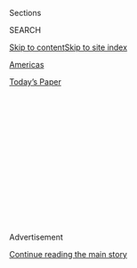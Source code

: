 <div id="app">

<div>

<div>

<div>

<div class="NYTAppHideMasthead css-1q2w90k e1suatyy0">

<div class="section css-ui9rw0 e1suatyy2">

<div class="css-eph4ug er09x8g0">

<div class="css-6n7j50">

</div>

<span class="css-1dv1kvn">Sections</span>

<div class="css-10488qs">

<span class="css-1dv1kvn">SEARCH</span>

</div>

[Skip to content](#site-content)[Skip to site
index](#site-index)

</div>

<div id="masthead-section-label" class="css-1wr3we4 eaxe0e00">

[Americas](https://www.nytimes.com/section/world/americas)

</div>

<div class="css-10698na e1huz5gh0">

</div>

</div>

<div id="masthead-bar-one" class="section hasLinks css-15hmgas e1csuq9d3">

<div class="css-uqyvli e1csuq9d0">

</div>

<div class="css-1uqjmks e1csuq9d1">

</div>

<div class="css-9e9ivx">

[](https://myaccount.nytimes.com/auth/login?response_type=cookie&client_id=vi)

</div>

<div class="css-1bvtpon e1csuq9d2">

[Today’s
Paper](https://www.nytimes.com/section/todayspaper)

</div>

</div>

</div>

</div>

<div data-aria-hidden="false">

<div id="site-content" data-role="main">

<div>

<div class="css-1aor85t" style="opacity:0.000000001;z-index:-1;visibility:hidden">

<div class="css-1hqnpie">

<div class="css-epjblv">

<span class="css-17xtcya">[Americas](/section/world/americas)</span><span class="css-x15j1o">|</span><span class="css-fwqvlz">Missing
Mexican Students Suffered a Night of ‘Terror,’ Investigators
Say</span>

</div>

<div class="css-k008qs">

<div class="css-1iwv8en">

<span class="css-18z7m18"></span>

<div>

</div>

</div>

<span class="css-1n6z4y">https://nyti.ms/1SYsySA</span>

<div class="css-1705lsu">

<div class="css-4xjgmj">

<div class="css-4skfbu" data-role="toolbar" data-aria-label="Social Media Share buttons, Save button, and Comments Panel with current comment count" data-testid="share-tools">

  - 
  - 
  - 
  - 
    
    <div class="css-6n7j50">
    
    </div>

  - 

</div>

</div>

</div>

</div>

</div>

</div>

<div class="css-13pd83m">

</div>

<div id="top-wrapper" class="css-1sy8kpn">

<div id="top-slug" class="css-l9onyx">

Advertisement

</div>

[Continue reading the main
story](#after-top)

<div class="ad top-wrapper" style="text-align:center;height:100%;display:block;min-height:250px">

<div id="top" class="place-ad" data-position="top" data-size-key="top">

</div>

</div>

<div id="after-top">

</div>

</div>

<div id="sponsor-wrapper" class="css-1hyfx7x">

<div id="sponsor-slug" class="css-19vbshk">

Supported by

</div>

[Continue reading the main
story](#after-sponsor)

<div id="sponsor" class="ad sponsor-wrapper" style="text-align:center;height:100%;display:block">

</div>

<div id="after-sponsor">

</div>

</div>

<div class="css-1vkm6nb ehdk2mb0">

# Missing Mexican Students Suffered a Night of ‘Terror,’ Investigators Say

</div>

<div class="css-79elbk" data-testid="photoviewer-wrapper">

<div class="css-z3e15g" data-testid="photoviewer-wrapper-hidden">

</div>

<div class="css-1a48zt4 ehw59r15" data-testid="photoviewer-children">

![<span class="css-16f3y1r e13ogyst0" data-aria-hidden="true">Portraits
of some of the 43 missing students, in Chilpancingo, the capital of
Guerrero State. The reason for their abduction remains a
mystery.</span><span class="css-cnj6d5 e1z0qqy90" itemprop="copyrightHolder"><span class="css-1ly73wi e1tej78p0">Credit...</span><span><span>Sebastian
Liste/Noor</span></span></span>](https://static01.nyt.com/images/2016/04/25/world/americas/25IGUALA-1/25IGUALA-1-articleLarge.jpg?quality=75&auto=webp&disable=upscale)

</div>

</div>

<div class="css-xt80pu e12qa4dv0">

<div class="css-18e8msd">

<div class="css-vp77d3 epjyd6m0">

<div class="css-1baulvz">

By [<span class="css-1baulvz last-byline" itemprop="name">Kirk
Semple</span>](http://www.nytimes.com/by/kirk-semple)

</div>

</div>

  - April 24,
    2016

  - 
    
    <div class="css-4xjgmj">
    
    <div class="css-d8bdto" data-role="toolbar" data-aria-label="Social Media Share buttons, Save button, and Comments Panel with current comment count" data-testid="share-tools">
    
      - 
      - 
      - 
      - 
        
        <div class="css-6n7j50">
        
        </div>
    
      - 
    
    </div>
    
    </div>

</div>

</div>

<div class="section meteredContent css-1r7ky0e" name="articleBody" itemprop="articleBody">

<div class="css-1fanzo5 StoryBodyCompanionColumn">

<div class="css-53u6y8">

MEXICO CITY — Municipal police officers encircled the bus, detonated
tear gas, punctured the tires and forced the college students who were
onboard to get off.

“We’re going to kill all of you,” the officers warned, according to the
bus driver. A policeman approached the driver and pointed a pistol at
his chest. “You, too,” the officer said.

With a military intelligence official looking on and state and federal
police officers in the immediate vicinity, witnesses said, the students
were put into police vehicles and taken away. They have not been seen
since.

They were among the 43 students who vanished in the city of Iguala one
night in September 2014 amid violent, chaotic circumstances laid bare by
an international panel of investigators who have been examining the
matter for more than a year. The reason for the students’ abduction
remains a mystery.

</div>

</div>

<div class="css-1fanzo5 StoryBodyCompanionColumn">

<div class="css-53u6y8">

Despite apparent [stonewalling by the Mexican
government](http://www.nytimes.com/2016/04/23/world/americas/investigators-say-mexico-has-thwarted-efforts-to-solve-students-disappearance.html?_r=0 "Times article")
in recent months, the panel’s two reports on the case, the most recent
of which was released on Sunday, provide the fullest accounting of the
events surrounding the students’ disappearance, which also left six
other people dead, including three students, and scores wounded.

The reports describe a night of confusion and terror for the students
and city residents, and a seemingly clinical, coordinated harvest by
Mexican law enforcement officials and other gunmen operating in and
around Iguala, in Guerrero, one of Mexico’s poorest and most violent
states.

The government said 123 people, including 73 municipal police officials,
had been detained on organized-crime charges in relation to the night’s
events, and the Mexican authorities have linked the Iguala police force
to a powerful drug gang.

</div>

</div>

![<span class="css-16f3y1r e13ogyst0">Investigators say Mexico has
thwarted efforts to find out what happened to the 43 students who
disappeared in September 2014 from the town of Iguala, about 120 miles
south of Mexico
City.</span><span class="css-cch8ym"><span class="css-1dv1kvn">Credit</span><span class="css-cnj6d5 e1z0qqy90" itemprop="copyrightHolder"><span class="css-1ly73wi e1tej78p0">Credit...</span><span>Yuri
Cortez/Agence France-Presse — Getty
Images</span></span></span>](https://static01.nyt.com/images/2016/04/25/world/25IGUALA-2/25IGUALA-2-videoSixteenByNineJumbo1600.jpg)

<div class="css-1fanzo5 StoryBodyCompanionColumn">

<div class="css-53u6y8">

The 43 students were undergraduates at Escuela Normal Rural Raúl Isidro
Burgos, a teachers college, in Ayotzinapa, with a history of activism.

</div>

</div>

<div class="css-1fanzo5 StoryBodyCompanionColumn">

<div class="css-53u6y8">

They were among about 100 students who headed out on the evening of
Sept. 26, 2014, with a plan to steal some buses. This was a tradition
that students at the school had done for many years: They would take the
buses, use them to transport their peers to an event and then return
them when they were done. The bus companies and the authorities mostly
tolerated it.

The plan for the outing that evening was to secure several buses to
carry students to a march in Mexico City several days later to
commemorate a student massacre that had occurred in 1968.

Riding in two buses they had commandeered on earlier occasions, they
stationed themselves on a main road on the outskirts of Iguala, planning
to intercept a few buses.

“All of us were happy, having a blast, relaxed, happy with the drivers,
playing,” a student later testified, according to the panel’s first
report. It relied on testimony from survivors, government security
officials and other witnesses as well as reports from an interagency
government command center.

But the region’s security forces were already onto the students’ plans.
The federal police stepped up patrols near the buses, and the command
center linking local, state and federal police forces, as well as the
military, kept tabs on the students.

At 8:15 p.m., the students made their first strike, boarding a bus that
had stopped in front of a restaurant. The driver knew the drill; bus
companies generally instruct drivers that in the event of a student
hijacking, they should remain with the buses to ensure their safe
return.

</div>

</div>

![<span class="css-16f3y1r e13ogyst0">Mexico’s deputy attorney general
and an independent panel of investigators spoke on Sunday about the
investigation into the 2014 disappearance of 43
students.</span><span class="css-cch8ym"><span class="css-1dv1kvn">Credit</span><span class="css-cnj6d5 e1z0qqy90" itemprop="copyrightHolder"><span class="css-1ly73wi e1tej78p0">Credit...</span><span>Yuri
Cortez/Agence France-Presse — Getty
Images</span></span></span>](https://static01.nyt.com/images/2016/04/26/world/25Mexico-video/25Mexico-video-videoSixteenByNineJumbo1600.jpg)

<div class="css-1fanzo5 StoryBodyCompanionColumn">

<div class="css-53u6y8">

The bus driver said he needed to make a pit stop at Iguala’s central bus
station. At the station, the driver surprised the students and locked
them in the bus.

</div>

</div>

<div class="css-1fanzo5 StoryBodyCompanionColumn">

<div class="css-53u6y8">

Around 9:15 p.m., the students in the two other buses arrived at the
station and freed their classmates. The group commandeered three more
buses, leaving behind one that had no driver. The five buses then left
for Ayotzinapa, three heading toward Iguala’s northern beltway, two
toward the southern beltway.

Then the shooting began.

Several police cars pursuing the three northbound buses started firing
warning shots into the air. But the threat of violence did not deter the
students.

A group of them left the buses and started throwing rocks at a police
car that had blocked their path until the car drove away. At another
point, a student sneaked up behind a police officer and tried to disarm
him. As other police officers came to their colleague’s aid, the student
ran away, and a police bullet ricocheted and struck him, lightly
wounding him.

As the convoy resumed its northward course through the city, police
bullets hit the buses. The students threw themselves flat on the floor
but ordered the drivers to keep going.

Near the beltway, however, the police had blocked the road with a
vehicle. Several students got off the buses and tried to lift the
cruiser out of the roadway, but officers posted on the highway opened
fire on the group, forcing the students to seek cover behind the buses.
Investigators later counted 30 bullet holes in one of the buses.

As bullets flew and windows shattered, one of the students, Aldo
Gutiérrez, was shot in the head. The first call to an emergency
dispatch number was received at 9:48 p.m. Police officers shot at
students who tried to rush to Mr. Gutiérrez’s aid.

</div>

</div>

<div class="css-79elbk" data-testid="photoviewer-wrapper">

<div class="css-z3e15g" data-testid="photoviewer-wrapper-hidden">

</div>

<div class="css-1a48zt4 ehw59r15" data-testid="photoviewer-children">

![<span class="css-16f3y1r e13ogyst0" data-aria-hidden="true">Parents of
the missing students meeting at the teachers’ college in Ayotzinapa that
their children
attended.</span><span class="css-cnj6d5 e1z0qqy90" itemprop="copyrightHolder"><span class="css-1ly73wi e1tej78p0">Credit...</span><span>Adriana
Zehbrauskas for The New York
Times</span></span>](https://static01.nyt.com/images/2016/04/25/world/JP-IGUALA/JP-IGUALA-articleLarge.jpg?quality=75&auto=webp&disable=upscale)

</div>

</div>

<div class="css-1fanzo5 StoryBodyCompanionColumn">

<div class="css-53u6y8">

Another student was shot in a hand; the bullet sheared off several
fingers. He sought shelter behind a truck, where two police officers ran
over to him, and kicked and punched him. A third student was struck in
an arm by a bullet. Ambulance crews managed to retrieve the three
wounded students and take them to a hospital, along with a fourth
student who suffered an asthma attack.

“They all felt confusion, terror and helplessness,” wrote the panel,
five lawyers and human rights experts from around Latin America.

At one point, the police made a group of students who were hiding in the
third bus disembark and lie on the ground. About 10:50 p.m., they were
taken away in six or seven patrol cars. They are among the 43 students
who disappeared.

Meanwhile, the two buses that took the southerly route had also run into
trouble. About 9:40 p.m., just as the three-bus convoy was intercepted
near the northern beltway, the police cut off one of the southbound
buses, shattered its windows with tree branches and shot tear gas inside
to flush out the passengers.

The passengers were pulled from the bus and taken away: the rest of the
43 missing students.

Elsewhere in the city, the police had stopped the other southbound bus.
The students on board, who had received word by telephone of the other
attacks, got off the bus and fled into woods.

In a measure of the violent pandemonium that overcame Iguala that night,
another bus and several other civilian vehicles came under attack even
though they had nothing to do with the students.

</div>

</div>

<div class="css-1fanzo5 StoryBodyCompanionColumn">

<div class="css-53u6y8">

Los Avispones, a soccer team of high schoolers from the city of
Chilpancingo, had played a match that night against a local team in
Iguala. By 11:15 p.m., the players were aboard their bus and heading
home. Their route out of Iguala took them through a state police
roadblock where they were rerouted because of the confrontation between
the students and the police, witnesses said.

</div>

</div>

<div class="css-79elbk" data-testid="photoviewer-wrapper">

<div class="css-z3e15g" data-testid="photoviewer-wrapper-hidden">

</div>

<div class="css-1a48zt4 ehw59r15" data-testid="photoviewer-children">

<div class="css-1xdhyk6 erfvjey0">

<span class="css-1ly73wi e1tej78p0">Image</span>

<div class="css-zjzyr8">

<div data-testid="lazyimage-container" style="height:243.6px">

</div>

</div>

</div>

</div>

</div>

<div class="css-1fanzo5 StoryBodyCompanionColumn">

<div class="css-53u6y8">

About seven miles outside Iguala, gunmen fired on the bus, killing a
soccer player and the driver, and wounding seven other passengers. The
attackers also fired at other passing cars, killing a 40-year-old woman
who was riding in a taxi.

Witnesses said the gunmen had included police officers, and ballistic
tests found that some of the weapons used in the attack belonged to the
Iguala municipal police department.

“The most probable hypothesis is that the bus had been confused for one
of those carrying the student teachers,” the investigators wrote.

Some soccer players, including one who had been wounded in the eye and
was bleeding profusely, managed to drive to a nearby army battalion but
were offered no help. “They indicated that they couldn’t do anything
because it wasn’t in their jurisdiction,” a witness testified.

Elsewhere, on routes leading from Iguala to Ayotzinapa, at least two
roadblocks were set up by unidentified gunmen, and one by police
officers from the city of Huitzuco. Two civilians were wounded by
gunfire at one of the roadblocks.

</div>

</div>

<div class="css-1fanzo5 StoryBodyCompanionColumn">

<div class="css-53u6y8">

The expert panel concluded that “the joint action shows a coordinated
modus operandi to stop the flight of the buses.”

Meanwhile, at the entrance to the northern beltway, students who had
survived the police fusillade against the three-bus convoy began to
emerge from their hiding places and regroup at the scene around 11 p.m.
The police had left by then, and the students sought to record the
evidence of the attack while trying to communicate with their classmates
in the other
buses.

<div class="css-79elbk" data-testid="photoviewer-wrapper">

<div class="css-z3e15g" data-testid="photoviewer-wrapper-hidden">

</div>

<div class="css-1a48zt4 ehw59r15" data-testid="photoviewer-children">

<div class="css-zgakxe erfvjey0">

<span class="css-1ly73wi e1tej78p0">Image</span>

<div class="css-zjzyr8">

<div data-testid="lazyimage-container" style="height:275.82222222222225px">

</div>

</div>

</div>

<span class="css-16f3y1r e13ogyst0" data-aria-hidden="true">Relatives of
the students, with signs that read, “We are missing 43.” The students
have not been seen since
2014.</span><span class="css-cnj6d5 e1z0qqy90" itemprop="copyrightHolder"><span class="css-1ly73wi e1tej78p0">Credit...</span><span>Marco
Ugarte/Associated Press</span></span>

</div>

</div>

Journalists, as well as some teachers, began to show up, and by midnight
an impromptu news conference was taking shape in the middle of the road.

About 12:30 a.m., a white sport utility vehicle and a black car drove
by, their occupants taking photos of the gathering. Some were wearing
bulletproof vests and hoods. Some witnesses said they also had seen a
police car in the area.

Fifteen minutes later, the vehicles returned, and three men jumped out
and fired on the news conference from close range. Two young men were
killed, and other people, including students and teachers, were wounded.

The survivors fled into the surrounding blocks. A teacher and several
students ran to a clinic to find help for the wounded. No doctor was
present, but despite their appeals to emergency dispatchers and to
military personnel who appeared at the clinic, an ambulance did not
arrive for more than an hour.

</div>

</div>

<div class="css-1fanzo5 StoryBodyCompanionColumn">

<div class="css-53u6y8">

As late as 3 a.m., the bodies of the two young men still lay in the
street, uncovered, in the pouring rain.

By dawn, the situation had calmed down, and the surviving students who
had been hiding across the city received word by telephone that it was
safe to come out. Over the course of the morning, they gathered at the
local offices of the attorney general, where they met with the
authorities.

That morning, the authorities also found the body of another student,
Julio César Mondragón, who had been at the news conference. He had fled
when the shooting began and had become separated from the group.

His facial skin and muscles had been torn away from his head, his skull
was fractured in several places, and his internal organs were ruptured.
His condition, the investigators wrote, “shows the level of atrocities
committed that night.”

</div>

</div>

</div>

<div>

</div>

<div>

</div>

<div>

</div>

<div>

<div id="bottom-wrapper" class="css-1ede5it">

<div id="bottom-slug" class="css-l9onyx">

Advertisement

</div>

[Continue reading the main
story](#after-bottom)

<div id="bottom" class="ad bottom-wrapper" style="text-align:center;height:100%;display:block;min-height:90px">

</div>

<div id="after-bottom">

</div>

</div>

</div>

</div>

</div>

## Site Index

<div>

</div>

## Site Information Navigation

  - [© <span>2020</span> <span>The New York Times
    Company</span>](https://help.nytimes.com/hc/en-us/articles/115014792127-Copyright-notice)

<!-- end list -->

  - [NYTCo](https://www.nytco.com/)
  - [Contact
    Us](https://help.nytimes.com/hc/en-us/articles/115015385887-Contact-Us)
  - [Work with us](https://www.nytco.com/careers/)
  - [Advertise](https://nytmediakit.com/)
  - [T Brand Studio](http://www.tbrandstudio.com/)
  - [Your Ad
    Choices](https://www.nytimes.com/privacy/cookie-policy#how-do-i-manage-trackers)
  - [Privacy](https://www.nytimes.com/privacy)
  - [Terms of
    Service](https://help.nytimes.com/hc/en-us/articles/115014893428-Terms-of-service)
  - [Terms of
    Sale](https://help.nytimes.com/hc/en-us/articles/115014893968-Terms-of-sale)
  - [Site
    Map](https://spiderbites.nytimes.com)
  - [Help](https://help.nytimes.com/hc/en-us)
  - [Subscriptions](https://www.nytimes.com/subscription?campaignId=37WXW)

</div>

</div>

</div>

</div>
